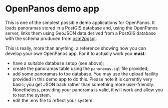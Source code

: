 # OpenPanos demo app

This is one of the simplest possible demo applications for OpenPanos. It loads
panoramas stored in a PostGIS database and, using the OpenPanos server,
links them using GeoJSON data derived from a PostGIS database with the schema
produced from [osm2pgsql](https://wiki.openstreetmap.org/wiki/Osm2pgsql).

This is really, more than anything, a reference showing how you can develop your own OpenPanos app. For it to actually work you **must**:
- have a suitable database setup (see above);
- create the panoramas table using the `panoramas.sql` file provided;
- add some panoramas to tbe database. You may use the upload facility provided in this demo app to do this. Please note it is currently very basic; you get JSON back rather than something more user-friendly. Nonetheless, providing your panorama is valid, it will work and allow you to test the system. 
- edit the .env file to reflect your system.
